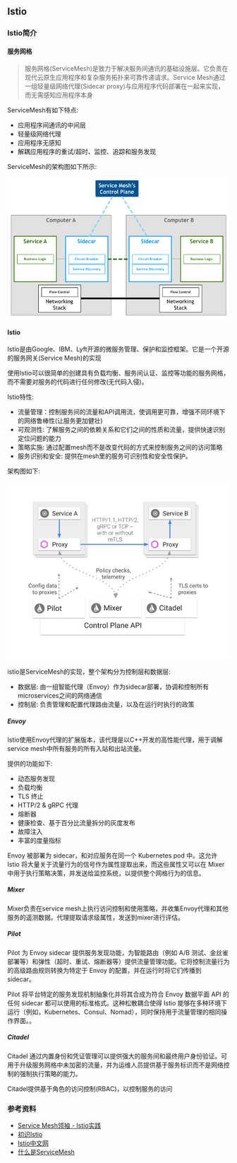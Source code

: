 ## Istio


### Istio简介

#### 服务网格

> 服务网格(ServiceMesh)是致力于解决服务间通讯的基础设施层。它负责在现代云原生应用程序和复杂服务拓扑来可靠传递请求。Service Mesh通过一组轻量级网络代理(Sidecar proxy)与应用程序代码部署在一起来实现，而无需感知应用程序本身


ServiceMesh有如下特点:
- 应用程序间通讯的中间层
- 轻量级网络代理
- 应用程序无感知
- 解耦应用程序的重试/超时、监控、追踪和服务发现

ServiceMesh的架构图如下所示:

![](../images/istio/servicemesh.jpg)


#### Istio

Istio是由Google、IBM、Lyft开源的微服务管理、保护和监控框架。它是一个开源的服务网关(Service Mesh)的实现

使用Istio可以很简单的创建具有负载均衡、服务间认证、监控等功能的服务网格，而不需要对服务的代码进行任何修改(无代码入侵)。

Istio特性:
- 流量管理：控制服务间的流量和API调用流，使调用更可靠，增强不同环境下的网络鲁棒性(让服务更加健壮)
- 可观测性: 了解服务之间的依赖关系和它们之间的性质和流量，提供快速识别定位问题的能力
- 策略实施: 通过配置mesh而不是改变代码的方式来控制服务之间的访问策略
- 服务识别和安全: 提供在mesh里的服务可识别性和安全性保护。

架构图如下:

![](../images/istio/istio-arch.svg)

istio是ServiceMesh的实现，整个架构分为控制层和数据层:
- 数据层: 由一组智能代理（Envoy）作为sidecar部署，协调和控制所有microservices之间的网络通信
- 控制层: 负责管理和配置代理路由流量，以及在运行时执行的政策

##### Envoy

Istio使用Envoy代理的扩展版本，该代理是以C++开发的高性能代理，用于调解service mesh中所有服务的所有入站和出站流量。 

提供的功能如下:
- 动态服务发现
- 负载均衡
- TLS 终止
- HTTP/2 & gRPC 代理
- 熔断器
- 健康检查、基于百分比流量拆分的灰度发布
- 故障注入
- 丰富的度量指标


Envoy 被部署为 sidecar，和对应服务在同一个 Kubernetes pod 中。这允许 Istio 将大量关于流量行为的信号作为属性提取出来，而这些属性又可以在 Mixer 中用于执行策略决策，并发送给监控系统，以提供整个网格行为的信息。


##### Mixer

Mixer负责在service mesh上执行访问控制和使用策略，并收集Envoy代理和其他服务的遥测数据。代理提取请求级属性，发送到mixer进行评估。

##### Pilot

Pilot 为 Envoy sidecar 提供服务发现功能，为智能路由（例如 A/B 测试、金丝雀部署等）和弹性（超时、重试、熔断器等）提供流量管理功能。它将控制流量行为的高级路由规则转换为特定于 Envoy 的配置，并在运行时将它们传播到 sidecar。

Pilot 将平台特定的服务发现机制抽象化并将其合成为符合 Envoy 数据平面 API 的任何 sidecar 都可以使用的标准格式。这种松散耦合使得 Istio 能够在多种环境下运行（例如，Kubernetes、Consul、Nomad），同时保持用于流量管理的相同操作界面。。

##### Citadel

Citadel 通过内置身份和凭证管理可以提供强大的服务间和最终用户身份验证。可用于升级服务网格中未加密的流量，并为运维人员提供基于服务标识而不是网络控制的强制执行策略的能力。

Citadel提供基于角色的访问控制(RBAC)，以控制服务的访问


### 参考资料
- [Service Mesh领袖 - Istio实践](https://gitbook.cn/books/5b9624e91b47b6455d257173/index.html)
- [初识Istio](https://www.hi-linux.com/posts/28535.html)
- [Istio中文网](https://istio.io/zh/docs/concepts/what-is-istio/)
- [什么是ServiceMesh](https://jimmysong.io/posts/what-is-a-service-mesh/)